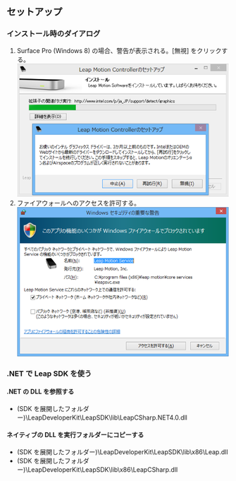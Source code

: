 ## セットアップ

### インストール時のダイアログ
1. Surface Pro (Windows 8) の場合、警告が表示される。[無視] をクリックする。
  ![Setup-Driver](Setup-Driver.png)
1. ファイアウォールへのアクセスを許可する。
  ![Setup-Firewall](Setup-Firewall.png)

### .NET で Leap SDK を使う
#### .NET の DLL を参照する
* (SDK を展開したフォルダー)\LeapDeveloperKit\LeapSDK\lib\LeapCSharp.NET4.0.dll

#### ネイティブの DLL を実行フォルダーにコピーする
* (SDK を展開したフォルダー)\LeapDeveloperKit\LeapSDK\lib\x86\Leap.dll
* (SDK を展開したフォルダー)\LeapDeveloperKit\LeapSDK\lib\x86\LeapCSharp.dll
